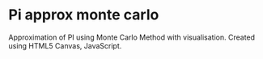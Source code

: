 # Pi approx monte carlo
Approximation of PI using Monte Carlo Method with visualisation. Created using HTML5 Canvas, JavaScript.
